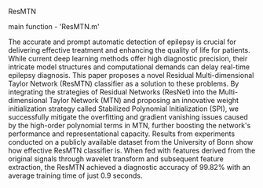 ResMTN

main function - 'ResMTN.m'

The accurate and prompt automatic detection of epilepsy is crucial for delivering effective treatment and enhancing the quality of life for patients. While current deep learning methods offer high diagnostic precision, their intricate model structures and computational demands can delay real-time epilepsy diagnosis. This paper proposes a novel Residual Multi-dimensional Taylor Network (ResMTN) classifier as a solution to these problems. By integrating the strategies of Residual Networks (ResNet) into the Multi-dimensional Taylor Network (MTN) and proposing an innovative weight initialization strategy called Stabilized Polynomial Initialization (SPI), we successfully mitigate the overfitting and gradient vanishing issues caused by the high-order polynomial terms in MTN, further boosting the network's performance and representational capacity. Results from experiments conducted on a publicly available dataset from the University of Bonn show how effective ResMTN classifier is. When fed with features derived from the original signals through wavelet transform and subsequent feature extraction, the ResMTN achieved a diagnostic accuracy of 99.82% with an average training time of just 0.9 seconds.
